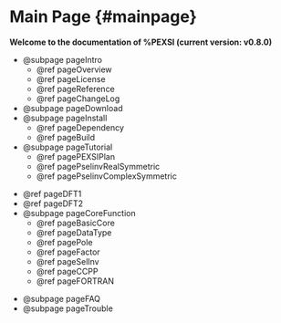 Main Page           {#mainpage}
=========

**Welcome to the documentation of %PEXSI (current version: v0.8.0)**

- @subpage pageIntro
  - @ref pageOverview
  - @ref pageLicense
  - @ref pageReference
  - @ref pageChangeLog
- @subpage pageDownload
- @subpage pageInstall
  - @ref pageDependency
  - @ref pageBuild
- @subpage pageTutorial
  - @ref pagePEXSIPlan
  - @ref pagePselinvRealSymmetric
  - @ref pagePselinvComplexSymmetric
<!--
  - @ref pagePselinvRealUnsymmetric
  - @ref pagePselinvComplexUnsymmetric
-->
  - @ref pageDFT1
  - @ref pageDFT2
- @subpage pageCoreFunction
  - @ref pageBasicCore
  - @ref pageDataType
  - @ref pagePole
  - @ref pageFactor
  - @ref pageSelInv
  - @ref pageCCPP
  - @ref pageFORTRAN
<!--
- @subpage pageUtility
  - @ref pageDataIO
  - @ref pageConvert
- @subpage pageTODO
-->
- @subpage pageFAQ
- @subpage pageTrouble

